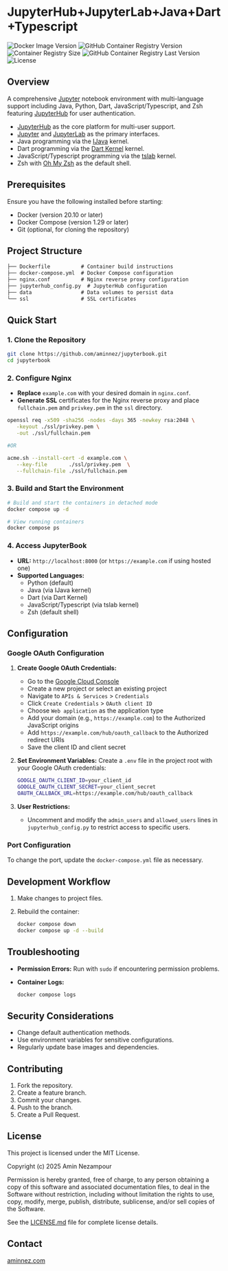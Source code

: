 # JupyterHub+JupyterLab+Java+Dart+Typescript

![Docker Image Version](https://img.shields.io/docker/v/aminnez/jupyterbook?label=Docker%20Image%20Version)
![GitHub Container Registry Version](https://img.shields.io/github/v/tag/aminnez/jupyterbook?label=GHCR%20Image%20Version)
![Container Registry Size](https://img.shields.io/docker/image-size/aminnez/jupyterbook?label=Image%20Size)
![GitHub Container Registry Last Version](https://img.shields.io/github/v/tag/aminnez/jupyterbook?label=Last%20Version)
![License](https://img.shields.io/github/license/aminnez/jupyterbook?label=License)

## Overview

A comprehensive [Jupyter](https://jupyter.org/) notebook environment with multi-language support including Java, Python, Dart, JavaScript/Typescript, and Zsh featuring [JupyterHub](https://github.com/jupyterhub/jupyterhub) for user authentication.

- [JupyterHub](https://github.com/jupyterhub/jupyterhub) as the core platform for multi-user support.
- [Jupyter](https://jupyter.org/) and [JupyterLab](https://jupyterlab.readthedocs.io/en/stable/) as the primary interfaces.
- Java programming via the [IJava](https://github.com/SpencerPark/IJava) kernel.
- Dart programming via the [Dart Kernel](https://github.com/vickumar1981/jupyter-dart-kernel.git) kernel.
- JavaScript/Typescript programming via the [tslab](https://github.com/yunabe/tslab) kernel.
- Zsh with [Oh My Zsh](https://ohmyz.sh/) as the default shell.

## Prerequisites

Ensure you have the following installed before starting:

- Docker (version 20.10 or later)
- Docker Compose (version 1.29 or later)
- Git (optional, for cloning the repository)

## Project Structure

```txt
├── Dockerfile          # Container build instructions
├── docker-compose.yml  # Docker Compose configuration
├── nginx.conf          # Nginx reverse proxy configuration
├── jupyterhub_config.py  # JupyterHub configuration
├── data                # Data volumes to persist data
└── ssl                 # SSL certificates
```

## Quick Start

### 1. Clone the Repository

```bash
git clone https://github.com/aminnez/jupyterbook.git
cd jupyterbook
```

### 2. Configure Nginx

- **Replace** `example.com` with your desired domain in `nginx.conf`.
- **Generate SSL** certificates for the Nginx reverse proxy and place `fullchain.pem` and `privkey.pem` in the `ssl` directory.

```bash
openssl req -x509 -sha256 -nodes -days 365 -newkey rsa:2048 \
   -keyout ./ssl/privkey.pem \
   -out ./ssl/fullchain.pem

#OR

acme.sh --install-cert -d example.com \
   --key-file       ./ssl/privkey.pem  \
   --fullchain-file ./ssl/fullchain.pem
```

### 3. Build and Start the Environment

```bash
# Build and start the containers in detached mode
docker compose up -d

# View running containers
docker compose ps
```

### 4. Access JupyterBook

- **URL:** `http://localhost:8000` (or `https://example.com` if using hosted one)
- **Supported Languages:**
  - Python (default)
  - Java (via IJava kernel)
  - Dart (via Dart Kernel)
  - JavaScript/Typescript (via tslab kernel)
  - Zsh (default shell)

## Configuration

### Google OAuth Configuration

1. **Create Google OAuth Credentials:**
   - Go to the [Google Cloud Console](https://console.cloud.google.com/)
   - Create a new project or select an existing project
   - Navigate to `APIs & Services` > `Credentials`
   - Click `Create Credentials` > `OAuth client ID`
   - Choose `Web application` as the application type
   - Add your domain (e.g., `https://example.com`) to the Authorized JavaScript origins
   - Add `https://example.com/hub/oauth_callback` to the Authorized redirect URIs
   - Save the client ID and client secret

2. **Set Environment Variables:**
   Create a `.env` file in the project root with your Google OAuth credentials:

   ```bash
   GOOGLE_OAUTH_CLIENT_ID=your_client_id
   GOOGLE_OAUTH_CLIENT_SECRET=your_client_secret
   OAUTH_CALLBACK_URL=https://example.com/hub/oauth_callback
   ```

3. **User Restrictions:**
   - Uncomment and modify the `admin_users` and `allowed_users` lines in `jupyterhub_config.py` to restrict access to specific users.

### Port Configuration

To change the port, update the `docker-compose.yml` file as necessary.

## Development Workflow

1. Make changes to project files.
2. Rebuild the container:

   ```bash
   docker compose down
   docker compose up -d --build
   ```

## Troubleshooting

- **Permission Errors:** Run with `sudo` if encountering permission problems.
- **Container Logs:**

  ```bash
  docker compose logs
  ```

## Security Considerations

- Change default authentication methods.
- Use environment variables for sensitive configurations.
- Regularly update base images and dependencies.

## Contributing

1. Fork the repository.
2. Create a feature branch.
3. Commit your changes.
4. Push to the branch.
5. Create a Pull Request.

## License

This project is licensed under the MIT License.

Copyright (c) 2025 Amin Nezampour

Permission is hereby granted, free of charge, to any person obtaining a copy of this software and associated documentation files, to deal in the Software without restriction, including without limitation the rights to use, copy, modify, merge, publish, distribute, sublicense, and/or sell copies of the Software.

See the [LICENSE.md](LICENSE.md) file for complete license details.

## Contact

[aminnez.com](https://aminnez.com)